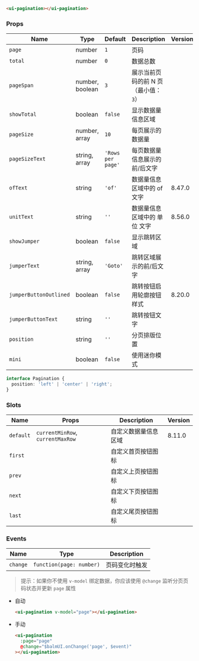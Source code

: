 ```html
<ui-pagination></ui-pagination>
```

### Props

| Name                   | Type            | Default           | Description                          | Version |
| ---------------------- | --------------- | ----------------- | ------------------------------------ | ------- |
| `page`                 | number          | `1`               | 页码                                 |         |
| `total`                | number          | `0`               | 数据总数                             |         |
| `pageSpan`             | number, boolean | `3`               | 展示当前页码的前 N 页（最小值：`3`） |         |
| `showTotal`            | boolean         | `false`           | 显示数据量信息区域                   |         |
| `pageSize`             | number, array   | `10`              | 每页展示的数据量                     |         |
| `pageSizeText`         | string, array   | `'Rows per page'` | 每页数据量信息展示的前/后文字        |         |
| `ofText`               | string          | `'of'`            | 数据量信息区域中的 of 文字           | 8.47.0  |
| `unitText`             | string          | `''`              | 数据量信息区域中的 单位 文字         | 8.56.0  |
| `showJumper`           | boolean         | `false`           | 显示跳转区域                         |         |
| `jumperText`           | string, array   | `'Goto'`          | 跳转区域展示的前/后文字              |         |
| `jumperButtonOutlined` | boolean         | `false`           | 跳转按钮启用轮廓按钮样式             | 8.20.0  |
| `jumperButtonText`     | string          | `''`              | 跳转按钮文字                         |         |
| `position`             | string          | `''`              | 分页排版位置                         |         |
| `mini`                 | boolean         | `false`           | 使用迷你模式                         |         |

```ts
interface Pagination {
  position: 'left' | 'center' | 'right';
}
```

### Slots

| Name      | Props                            | Description          | Version |
| --------- | -------------------------------- | -------------------- | ------- |
| `default` | `currentMinRow`, `currentMaxRow` | 自定义数据量信息区域 | 8.11.0  |
| `first`   |                                  | 自定义首页按钮图标   |         |
| `prev`    |                                  | 自定义上页按钮图标   |         |
| `next`    |                                  | 自定义下页按钮图标   |         |
| `last`    |                                  | 自定义尾页按钮图标   |         |

### Events

| Name     | Type                     | Description    |
| -------- | ------------------------ | -------------- |
| `change` | `function(page: number)` | 页码变化时触发 |

> 提示：如果你不使用 `v-model` 绑定数据，你应该使用 `@change` 监听分页页码状态并更新 `page` 属性

- 自动

  ```html
  <ui-pagination v-model="page"></ui-pagination>
  ```

- 手动

  ```html
  <ui-pagination
    :page="page"
    @change="$balmUI.onChange('page', $event)"
  ></ui-pagination>
  ```

